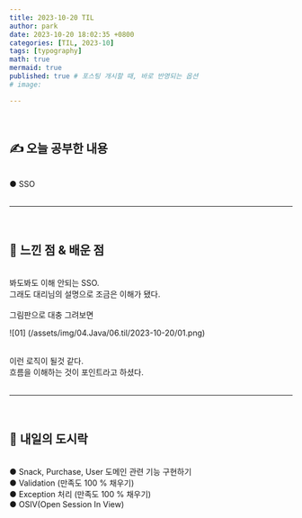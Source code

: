 ```yaml
---
title: 2023-10-20 TIL
author: park
date: 2023-10-20 18:02:35 +0800
categories: [TIL, 2023-10]
tags: [typography]
math: true
mermaid: true
published: true # 포스팅 개시할 때, 바로 반영되는 옵션
# image: 

---
```


<br>

## ✍ 오늘 공부한 내용

<br>
● SSO<br>
<br>

---

<br>

## 🧠 느낀 점 & 배운 점 

<br>
봐도봐도 이해 안되는 SSO.<br>
그래도 대리님의 설명으로 조금은 이해가 됐다.<br>
<br>
그림판으로 대충 그려보면<br>

![01] (/assets/img/04.Java/06.til/2023-10-20/01.png)

<br>
이런 로직이 될것 같다.<br>
흐름을 이해하는 것이 포인트라고 하셨다.<br>

<br>

---

<br>

## 🍱 내일의 도시락

<br>
● Snack, Purchase, User 도메인 관련 기능 구현하기<br>
● Validation (만족도 100 % 채우기)<br>
● Exception 처리 (만족도 100 % 채우기)<br>
● OSIV(Open Session In View)<br>
<br>
<br>